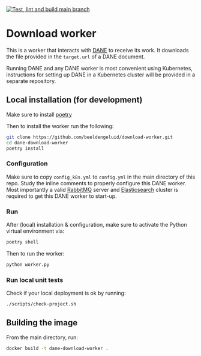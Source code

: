 [![Test, lint and build main branch](https://github.com/beeldengeluid/dane-download-worker/actions/workflows/main-branch.yml/badge.svg)](https://github.com/beeldengeluid/dane-download-worker/actions/workflows/main-branch.yml)  
# Download worker

This is a worker that interacts with [DANE](https://github.com/CLARIAH/DANE) to receive its work.
It downloads the file provided in the `target.url` of a DANE document.

Running DANE and any DANE worker is most convenient using Kubernetes, instructions for setting up DANE in a Kubernetes cluster will be provided in a separate repository.

## Local installation (for development)

Make sure to install [poetry](https://github.com/python-poetry/poetry)

Then to install the worker run the following:

```bash
git clone https://github.com/beeldengeluid/download-worker.git
cd dane-download-worker
poetry install
```

### Configuration

Make sure to copy `config_k8s.yml` to `config.yml` in the main directory of this repo. Study the inline comments to properly configure this DANE worker. Most importantly a valid [RabbitMQ](https://www.rabbitmq.com/) server and [Elasticsearch](https://www.elastic.co/elasticsearch/) cluster is required to get this DANE worker to start-up.


### Run

After (local) installation & configuration, make sure to activate the Python virtual environment via:

```bash
poetry shell
```

Then to run the worker:

```bash
python worker.py
```

### Run local unit tests

Check if your local deployment is ok by running:

```bash
./scripts/check-project.sh
```

## Building the image

From the main directory, run:

```bash
docker build -t dane-download-worker .
```
